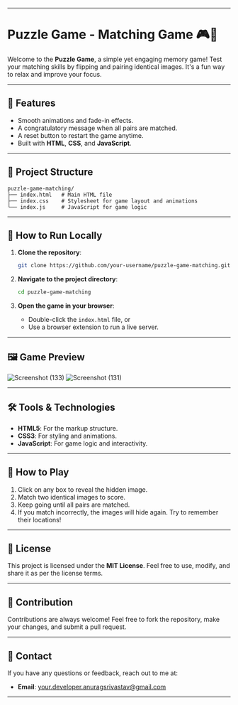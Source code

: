 
---

# Puzzle Game - Matching Game 🎮🧩

Welcome to the **Puzzle Game**, a simple yet engaging memory game! Test your matching skills by flipping and pairing identical images. It's a fun way to relax and improve your focus.

---

## 🎯 Features
- Smooth animations and fade-in effects.
- A congratulatory message when all pairs are matched.
- A reset button to restart the game anytime.
- Built with **HTML**, **CSS**, and **JavaScript**.

---

## 📂 Project Structure
```
puzzle-game-matching/
├── index.html   # Main HTML file
├── index.css    # Stylesheet for game layout and animations
└── index.js     # JavaScript for game logic

```

---

## 🚀 How to Run Locally

1. **Clone the repository**:
   ```bash
   git clone https://github.com/your-username/puzzle-game-matching.git
   ```

2. **Navigate to the project directory**:
   ```bash
   cd puzzle-game-matching
   ```

3. **Open the game in your browser**:
   - Double-click the `index.html` file, or
   - Use a browser extension to run a live server.

---

## 🖼️ Game Preview
![Screenshot (133)](https://github.com/user-attachments/assets/a5efc429-2edf-4bfd-92ab-45ad8e2e28be)
![Screenshot (131)](https://github.com/user-attachments/assets/134e4a22-cea5-44c0-a1f3-aacf3af2d5d4)


---

## 🛠️ Tools & Technologies
- **HTML5**: For the markup structure.
- **CSS3**: For styling and animations.
- **JavaScript**: For game logic and interactivity.

---

## 🎉 How to Play
1. Click on any box to reveal the hidden image.
2. Match two identical images to score.
3. Keep going until all pairs are matched.
4. If you match incorrectly, the images will hide again. Try to remember their locations!

---

## 📜 License
This project is licensed under the **MIT License**. Feel free to use, modify, and share it as per the license terms.

---

## 🙌 Contribution
Contributions are always welcome! Feel free to fork the repository, make your changes, and submit a pull request.

---

## 📧 Contact
If you have any questions or feedback, reach out to me at:
- **Email**: your.developer.anuragsrivastav@gmail.com  
---
